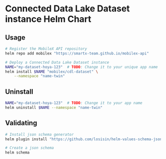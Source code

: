# Connected Data Lake Dataset instance Helm Chart

## Usage

```bash
# Register the MobileX API repository
helm repo add mobilex "https://smartx-team.github.io/mobilex-api"

# Deploy a Connected Data Lake Dataset instance
NAME="my-dataset-hoya-123"  # TODO: Change it to your unique app name
helm install $NAME "mobilex/cdl-dataset" \
    --namespace "name-twin"
```

## Uninstall

```bash
NAME="my-dataset-hoya-123"  # TODO: Change it to your app name
helm uninstall $NAME --namespace "name-twin"
```

## Validating

```bash
# Install json schema generator
helm plugin install "https://github.com/losisin/helm-values-schema-json.git"

# Create a json schema
helm schema
```
